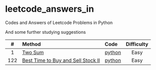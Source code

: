 # leetcode_answers_in
Codes and Answers of Leetcode Problems in Python

And some further studying suggestions

|\#|Method|Code|Difficulty|
|:--:|:-----|:-----|:----------:|
|1|[Two Sum](/1_100/1_two_sum.md)|[python](/1_100/1.py)|Easy|
|122|[Best Time to Buy and Sell Stock II](/101_200/122_best_time_to_buy_and_sell_stock.md)|[python](/101_200/122.py)|Easy|
